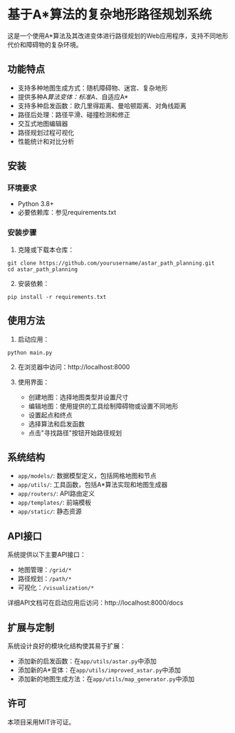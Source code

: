 # 基于A*算法的复杂地形路径规划系统

这是一个使用A*算法及其改进变体进行路径规划的Web应用程序，支持不同地形代价和障碍物的复杂环境。

## 功能特点

- 支持多种地图生成方式：随机障碍物、迷宫、复杂地形
- 提供多种A*算法变体：标准A*、自适应A*
- 支持多种启发函数：欧几里得距离、曼哈顿距离、对角线距离
- 路径后处理：路径平滑、碰撞检测和修正
- 交互式地图编辑器
- 路径规划过程可视化
- 性能统计和对比分析

## 安装

### 环境要求

- Python 3.8+
- 必要依赖库：参见requirements.txt

### 安装步骤

1. 克隆或下载本仓库：

```
git clone https://github.com/yourusername/astar_path_planning.git
cd astar_path_planning
```

2. 安装依赖：

```
pip install -r requirements.txt
```

## 使用方法

1. 启动应用：

```
python main.py
```

2. 在浏览器中访问：http://localhost:8000

3. 使用界面：
   - 创建地图：选择地图类型并设置尺寸
   - 编辑地图：使用提供的工具绘制障碍物或设置不同地形
   - 设置起点和终点
   - 选择算法和启发函数
   - 点击"寻找路径"按钮开始路径规划

## 系统结构

- `app/models/`: 数据模型定义，包括网格地图和节点
- `app/utils/`: 工具函数，包括A*算法实现和地图生成器
- `app/routers/`: API路由定义
- `app/templates/`: 前端模板
- `app/static/`: 静态资源

## API接口

系统提供以下主要API接口：

- 地图管理：`/grid/*`
- 路径规划：`/path/*`
- 可视化：`/visualization/*`

详细API文档可在启动应用后访问：http://localhost:8000/docs

## 扩展与定制

系统设计良好的模块化结构使其易于扩展：

- 添加新的启发函数：在`app/utils/astar.py`中添加
- 添加新的A*变体：在`app/utils/improved_astar.py`中添加
- 添加新的地图生成方法：在`app/utils/map_generator.py`中添加

## 许可

本项目采用MIT许可证。 
